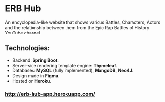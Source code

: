 # ERB Hub
An encyclopedia-like website that shows various Battles, Characters, Actors and the relationship between them from the Epic Rap Battles of History YouTube channel.

## Technologies:
- Backend: **Spring Boot**.
- Server-side rendering template engine: **Thymeleaf**.
- Databases: **MySQL** (fully implemented), **MongoDB**, **Neo4J**.
- Design made in **Figma**.
- Hosted on **Heroku**.

### http://erb-hub-app.herokuapp.com/
